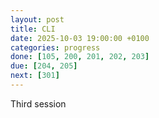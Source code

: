 ```yaml
---
layout: post
title: CLI
date: 2025-10-03 19:00:00 +0100
categories: progress
done: [105, 200, 201, 202, 203]
due: [204, 205]
next: [301]
---
```


Third session
